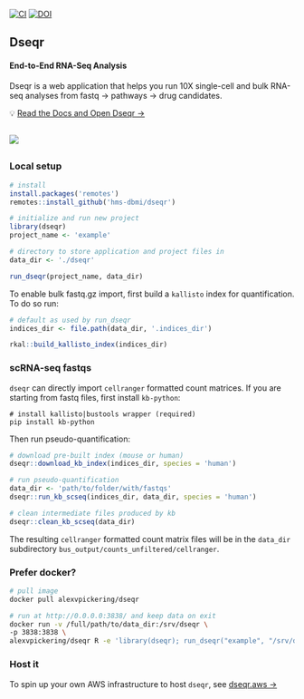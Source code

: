 <!-- badges: start -->
[![CI](https://github.com/hms-dbmi/dseqr/actions/workflows/ci.yml/badge.svg)](https://github.com/hms-dbmi/dseqr/actions/workflows/ci.yml)
[![DOI](https://zenodo.org/badge/182834359.svg)](https://zenodo.org/badge/latestdoi/182834359)
<!-- badges: end -->

## Dseqr
#### **End-to-End RNA-Seq Analysis**

Dseqr is a web application that helps you run 10X single-cell and bulk RNA-seq analyses from fastq → pathways → drug candidates.

💡 [Read the Docs and Open Dseqr →](https://docs.dseqr.com)


<h2></h2>
  <a href="https://docs.dseqr.com">
    <img src="https://user-images.githubusercontent.com/15719520/136054436-77ba2a23-1b0c-475e-a1d5-da5983edf2fd.gif"/>
  </a>
<h2></h2>
  

### Local setup

```R
# install
install.packages('remotes')
remotes::install_github('hms-dbmi/dseqr')

# initialize and run new project
library(dseqr)
project_name <- 'example'

# directory to store application and project files in
data_dir <- './dseqr'

run_dseqr(project_name, data_dir)
```

To enable bulk fastq.gz import, first build a `kallisto` index for quantification. To do so run:

```R
# default as used by run_dseqr
indices_dir <- file.path(data_dir, '.indices_dir')

rkal::build_kallisto_index(indices_dir)
```

### scRNA-seq fastqs
`dseqr` can directly import `cellranger` formatted count matrices. If you are starting
from fastq files, first install `kb-python`:

```console
# install kallisto|bustools wrapper (required)
pip install kb-python
```

Then run pseudo-quantification:

```R
# download pre-built index (mouse or human)
dseqr::download_kb_index(indices_dir, species = 'human')

# run pseudo-quantification
data_dir <- 'path/to/folder/with/fastqs'
dseqr::run_kb_scseq(indices_dir, data_dir, species = 'human')

# clean intermediate files produced by kb
dseqr::clean_kb_scseq(data_dir)
```

The resulting `cellranger` formatted count matrix files will be in the `data_dir`
subdirectory `bus_output/counts_unfiltered/cellranger`.


### Prefer docker?

```bash
# pull image
docker pull alexvpickering/dseqr

# run at http://0.0.0.0:3838/ and keep data on exit
docker run -v /full/path/to/data_dir:/srv/dseqr \
-p 3838:3838 \
alexvpickering/dseqr R -e 'library(dseqr); run_dseqr("example", "/srv/dseqr")'
```


### Host it

To spin up your own AWS infrastructure to host `dseqr`, see [dseqr.aws →](https://github.com/hms-dbmi/dseqr.aws)
